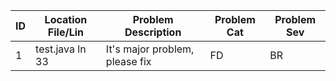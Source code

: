 ID | Location File/Lin |    Problem Description    |  Problem Cat | Problem Sev |
 -- | ----------------- | ------------------------- | ------------ | ----------- |
 1| test.java ln 33 | It's major problem, please fix | FD | BR
